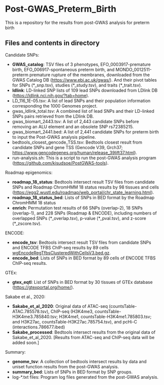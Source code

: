 # Post-GWAS_Preterm_Birth
This is a repository for the results from post-GWAS analysis for preterm birth



## Files and contents in directory

Candidate SNPs:

* **GWAS_catalog**: TSV files of 3 phenotypes, EFO_0003917-premature birth, EFO_006917-spontaneous preterm birth, and MONDO_0012511-preterm premature rupture of the membranes, downloaded from the GWAS Catalog DB (https://www.ebi.ac.uk/gwas/). And their pivot tables for SNPs (\*\_snp.tsv), studies (\*\_study.tsv), and traits (\*\_trait.tsv).
* **ldlink**: LD-linked SNP lists of 109 lead SNPs downloaded from LDlink DB (https://ldlink.nci.nih.gov/?tab=home).
* LD_116_1E-05.tsv: A list of lead SNPs and their population information corresponding the 1000 Genomes project.
* gwas_ldlink_total.tsv: A combined list of lead SNPs and their LD-linked SNPs pairs retrieved from the LDlink DB.
* gwas_biomart_2443.tsv: A list of 2,443 candidate SNPs before removing an ALU element and an obsolete SNP rs72385215.
* gwas_biomart_2441.bed: A list of 2,441 candidate SNPs for preterm birth to input the Post-GWAS analysis pipeline.
* bedtools_closest_gencode_TSS.tsv: Bedtools closest result from candidate SNPs and gene TSS (Gencode V39, Grch37; https://www.gencodegenes.org/human/release_39lift37.html).
* run-analysis.sh: This is a script to run the post-GWAS analysis program (https://github.com/kisudsoe/PostGWAS-tools).

Roadmap epigenomics:

* **roadmap_18_status**: Bedtools intersect result TSV files from candidate SNPs and Roadmap ChromHMM 18 status results by 98 tissues and cells (https://egg2.wustl.edu/roadmap/web_portal/chr_state_learning.html).
* **roadmap_18_status_bed**: Lists of SNPs in BED format by the Roadmap ChromHMM 18 status
* **enrich**: Permutation test results of 66 SNPs (overlap-2), 18 SNPs (overlap-1), and 228 SNPs (Roadmap & ENCODE), including numbers of overlapped SNPs (\*\_overlap.tsv), p-value (\*\_pval.tsv), and z-score (\*\_zscore.tsv).

ENCODE:

* **encode_tsv**: Bedtools intersect result TSV files from candidate SNPs and ENCODE TFBS ChIP-seq results by 89 cells [wgEncodeRegTfbsClusteredWithCellsV3.bed.gz](http://hgdownload.cse.ucsc.edu/goldenpath/hg19/encodeDCC/wgEncodeRegTfbsClustered/).
* **encode_bed**: Lists of SNPs in BED format by 89 cells of ENCODE TFBS ChIP-seq results.

GTEx:

* **gtex_eqtl**: List of SNPs in BED format by 30 tissues of GTEx database (https://gtexportal.org/home/).

Sakabe et al., 2020:

* **Sakabe_et_al_2020**: Original data of ATAC-seq (countsTable-ATAC.785578.tsv), ChIP-seq (H3K4me3, countsTable-H3K4me3.785840.tsv; H3K4me1, countsTable-H3K4me1.785803.tsv; and H3K27ac, countsTable-H3K27ac.785754.tsv), and pcHi-C (interactions.786677.ibed)
* **Sakabe_processed**: Bedtools intersect results from the original data of Sakabe_et_al_2020. [Results from ATAC-seq and ChIP-seq data will be added soon.]

Summary:

* **genome_tsv**: A collection of bedtools intersect results by data and uniset function results from the post-GWAS analysis.
* **summary_bed**: Lists of SNPs in BED format by SNP groups.
* log-\*.txt files: Program log files generated from the post-GWAS analysis.

